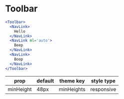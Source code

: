 # Toolbar

```.jsx
<Toolbar>
  <NavLink>
    Hello
  </NavLink>
  <NavLink ml='auto'>
    Beep
  </NavLink>
  <NavLink>
    Boop
  </NavLink>
</Toolbar>
```

prop | default | theme key | style type
---|---|---|---
minHeight | 48px | minHeights | responsive